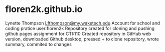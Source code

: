 # floren2k.github.io
Lynette Thompson Lfthompson@my.waketech.edu
Account for school and coding pratice user:floren2k
Repository created for cloning and pushing github pages assignment for CTI:110 
Created repository in GitHub web version, downloaded Github desktop, pressed + to clone repository, wrote summary, commited to changes 
